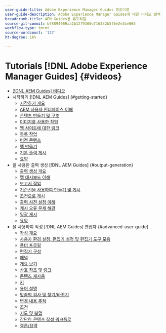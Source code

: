 ```yaml
---
user-guide-title: Adobe Experience Manager Guides 튜토리얼
user-guide-description: Adobe Experience Manager Guides에 대한 비디오 컬렉션입니다.
breadcrumb-title: AEM Guides용 튜토리얼
source-git-commit: b78894069aa2b1279365d716332b5f6e2e3be865
workflow-type: tm+mt
source-wordcount: '127'
ht-degree: 16%

---
```



# Tutorials [!DNL Adobe Experience Manager Guides] {#videos}

+ [[!DNL AEM Guides] 비디오](overview.md)
+ 시작하기 [!DNL AEM Guides] {#getting-started}
   + [시작하기 개요](./course-1/overview.md)
   + [AEM 사용자 인터페이스 이해](./course-1/understanding-the-aem-user-interface.md)
   + [콘텐츠 만들기 및 구조](./course-1/creating-and-structuring-content.md)
   + [이미지를 사용한 작업](./course-1/working-with-images.md)
   + [웹 사이트에 대한 링크](./course-1/linking-to-websites.md)
   + [목록 작업](./course-1/working-with-lists.md)
   + [버전 콘텐츠](./course-1/versioning-content.md)
   + [맵 만들기](./course-1/creating-a-map.md)
   + [기본 출력 게시](./course-1/publishing-default-output.md)
   + [요약](./course-1/recap.md)
+ 을 사용한 출력 생성 [!DNL AEM Guides] {#output-generation}
   + [출력 생성 개요](./course-2/overview.md)
   + [맵 대시보드 이해](./course-2/introduction-to-the-map-dashboard.md)
   + [보고서 작업](./course-2/working-with-reports.md)
   + [기준선을 사용하여 만들기 및 게시](./course-2/creating-and-publishing-with-baselines.md)
   + [조건으로 게시](./course-2/publishing-with-conditions.md)
   + [출력 사전 설정 이해](./course-2/output-presets.md)
   + [게시 오류 문제 해결](./course-2/troubleshooting-publishing-errors.md)
   + [일괄 게시](./course-2/bulk-publishing.md)
   + [요약](./course-2/recap.md)
+ 을 사용하여 작성 [!DNL AEM Guides] 편집자 {#advanced-user-guide}
   + [작성 개요](./course-3/overview.md)
   + [사용자 환경 설정, 편집기 설정 및 편집기 도구 모음](./course-3/user-settings-preferences-toolbars.md)
   + [폴더 프로필](./course-3/folder-profiles.md)
   + [편집기 구성](./course-3/editor-configuration.md)
   + [패널](./course-3/panels.md)
   + [개요 보기](./course-3/outline-view.md)
   + [상호 참조 및 링크](./course-3/cross-references-and-links.md)
   + [콘텐츠 재사용](./course-3/content-reuse.md)
   + [키](./course-3/keys.md)
   + [용어 설명](./course-3/glossary.md)
   + [맞춤법 검사 및 찾기/바꾸기](./course-3/spell-check.md)
   + [변경 내용 추적](./course-3/track-changes.md)
   + [조건](./course-3/conditions.md)
   + [지도 및 북맵](./course-3/maps-and-bookmaps.md)
   + [간단한 콘텐츠 작성 워크플로](./course-3/simple-content-creation-workflows.md)
   + [결론/요약](./course-3/recap.md)